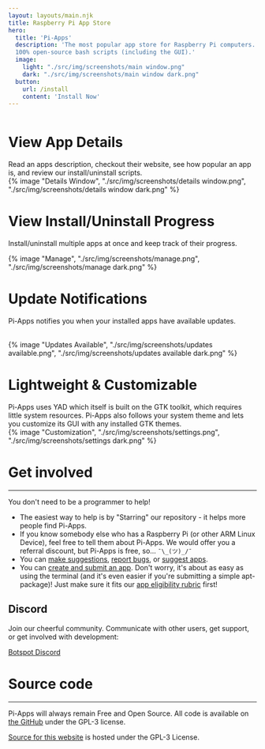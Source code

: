 ```yaml
---
layout: layouts/main.njk
title: Raspberry Pi App Store
hero:
  title: 'Pi-Apps'
  description: 'The most popular app store for Raspberry Pi computers. 
  100% open-source bash scripts (including the GUI).'
  image:
    light: "./src/img/screenshots/main window.png"
    dark: "./src/img/screenshots/main window dark.png"
  button:
    url: /install
    content: 'Install Now'
---
```


<div class="content">
  <div class="row row-reverse">
    <div class="column">
      <div>
        <h1>View App Details</h1>
        <div class="subtitle">
          Read an apps description, checkout their website, see how popular an app is, and review our install/uninstall scripts.
        </div>
      </div>
    </div>
    <div class="column">
      {% image "Details Window", "./src/img/screenshots/details window.png", "./src/img/screenshots/details window dark.png" %}
    </div>
  </div>

  <div class="row">
    <div class="column">
      <div>
        <h1>View Install/Uninstall Progress</h1>
        <div class="subtitle">
          <p>Install/uninstall multiple apps at once and keep track of their progress.
        </div>
      </div>
    </div>
    <div class="column">
      {% image "Manage", "./src/img/screenshots/manage.png", "./src/img/screenshots/manage dark.png" %}
    </div>
  </div>

  <div class="row row-reverse">
    <div class="column">
      <div>
        <h1>Update Notifications</h1>
        <div class="subtitle">
          <p>Pi-Apps notifies you when your installed apps have available updates.
        </div>
        <br>
      </div>
    </div>
    <div class="column">
      {% image "Updates Available", "./src/img/screenshots/updates available.png", "./src/img/screenshots/updates available dark.png" %}
    </div>
  </div>

  <div class="row">
    <div class="column">
      <div>
        <h1>Lightweight & Customizable</h1>
        <div class="subtitle">
          Pi-Apps uses YAD which itself is built on the GTK toolkit, which requires little system resources. Pi-Apps also follows your system theme and lets you customize its GUI with any installed GTK themes.</a>
        </div>
      </div>
    </div>
    <div class="column">
      {% image "Customization", "./src/img/screenshots/settings.png", "./src/img/screenshots/settings dark.png" %}
    </div>
  </div>
</div>
<div class="infobox top">

# Get involved

---

You don't need to be a programmer to help!  
- The easiest way to help is by "Starring" our repository - it helps more people find Pi-Apps.
- If you know somebody else who has a Raspberry Pi (or other ARM Linux Device), feel free to tell them about Pi-Apps. We would offer you a referral discount, but Pi-Apps is free, so... `¯\_(ツ)_/¯`
- You can [make suggestions](https://github.com/Botspot/pi-apps/issues/new?template=suggestion.yml), [report bugs](https://github.com/Botspot/pi-apps/issues/new?template=bug-report.yml), or [suggest apps](https://github.com/Botspot/pi-apps/issues/new?template=app-suggestion.yml).
- You can [create and submit an app](/wiki/development/Creating-an-app/). Don't worry, it's about as easy as using the terminal (and it's even easier if you're submitting a simple apt-package)! Just make sure it fits our [app eligibility rubric](https://github.com/Botspot/pi-apps/issues/185) first!

## Discord

Join our cheerful community. Communicate with other users, get support, or get involved with development:

<a class="button type-link size-small" href="https://discord.gg/RXSTvaUvuu" target="_blank">Botspot Discord</a>


# Source code

---

Pi-Apps will always remain Free and Open Source. All code is available on [the GitHub](https://github.com/Botspot/pi-apps) under the GPL-3 license.

[Source for this website](https://github.com/Pi-Apps-Coders/website) is hosted under the GPL-3 License.
</div>
